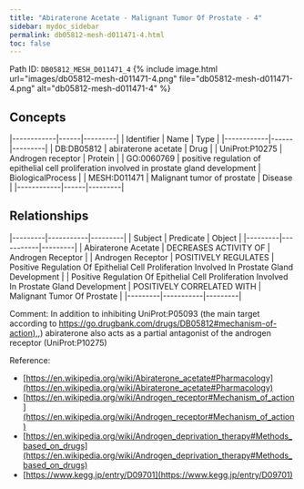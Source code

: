 ```yaml
---
title: "Abiraterone Acetate - Malignant Tumor Of Prostate - 4"
sidebar: mydoc_sidebar
permalink: db05812-mesh-d011471-4.html
toc: false 
---
```



Path ID: `DB05812_MESH_D011471_4`
{% include image.html url="images/db05812-mesh-d011471-4.png" file="db05812-mesh-d011471-4.png" alt="db05812-mesh-d011471-4" %}

## Concepts

|------------|------|---------|
| Identifier | Name | Type    |
|------------|------|---------|
| DB:DB05812 | abiraterone acetate | Drug |
| UniProt:P10275 | Androgen receptor | Protein |
| GO:0060769 | positive regulation of epithelial cell proliferation involved in prostate gland development | BiologicalProcess |
| MESH:D011471 | Malignant tumor of prostate | Disease |
|------------|------|---------|

## Relationships

|---------|-----------|---------|
| Subject | Predicate | Object  |
|---------|-----------|---------|
| Abiraterone Acetate | DECREASES ACTIVITY OF | Androgen Receptor |
| Androgen Receptor | POSITIVELY REGULATES | Positive Regulation Of Epithelial Cell Proliferation Involved In Prostate Gland Development |
| Positive Regulation Of Epithelial Cell Proliferation Involved In Prostate Gland Development | POSITIVELY CORRELATED WITH | Malignant Tumor Of Prostate |
|---------|-----------|---------|

Comment: In addition to inhibiting UniProt:P05093 (the main target according to [https://go.drugbank.com/drugs/DB05812#mechanism-of-action),](https://go.drugbank.com/drugs/DB05812#mechanism-of-action),) abiraterone also acts as a partial antagonist of the androgen receptor (UniProt:P10275)

Reference: 
  - [https://en.wikipedia.org/wiki/Abiraterone_acetate#Pharmacology](https://en.wikipedia.org/wiki/Abiraterone_acetate#Pharmacology)
  - [https://en.wikipedia.org/wiki/Androgen_receptor#Mechanism_of_action](https://en.wikipedia.org/wiki/Androgen_receptor#Mechanism_of_action)
  - [https://en.wikipedia.org/wiki/Androgen_deprivation_therapy#Methods_based_on_drugs](https://en.wikipedia.org/wiki/Androgen_deprivation_therapy#Methods_based_on_drugs)
  - [https://www.kegg.jp/entry/D09701](https://www.kegg.jp/entry/D09701)
